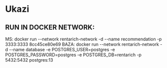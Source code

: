 # Ukazi

## RUN IN DOCKER NETWORK:
MS: docker run --network rentarich-network -d --name recommendation -p 3333:3333 8cc45ce80e69
BAZA: docker run --network rentarich-network -d --name database -e POSTGRES_USER=postgres -e POSTGRES_PASSWORD=postgres -e POSTGRES_DB=rentarich -p 5432:5432 postgres:13
